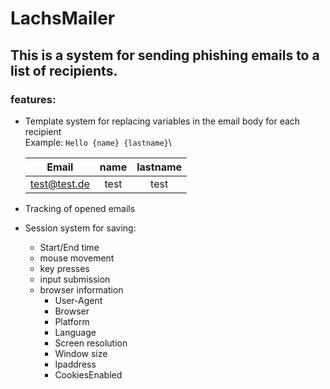 # LachsMailer
## This is a system for sending phishing emails to a list of recipients.

### features:
- Template system for replacing variables in the email body for each recipient\
Example: `Hello {name} {lastname}`\

  | Email | name    | lastname    |
  | :---:   | :---: | :---: |
  | test@test.de | test   | test   |
- Tracking of opened emails
- Session system for saving:
  - Start/End time
  - mouse movement
  - key presses
  - input submission
  - browser information
    - User-Agent
    - Browser
    - Platform
    - Language
    - Screen resolution
    - Window size
    - Ipaddress
    - CookiesEnabled